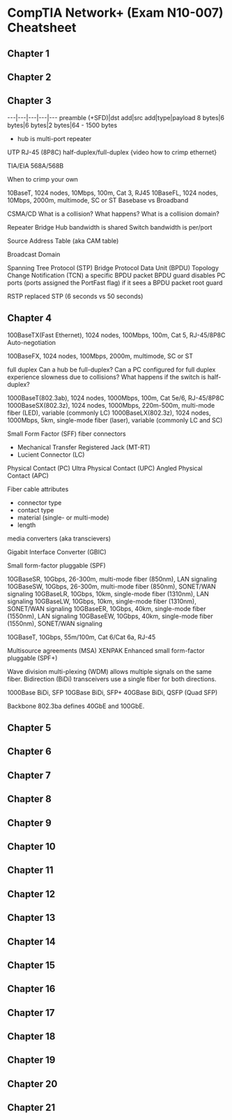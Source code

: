 # CompTIA Network+ (Exam N10-007) Cheatsheet

## Chapter 1

## Chapter 2

## Chapter 3

---|---|---|---|---
preamble (+SFD)|dst add|src add|type|payload
8 bytes|6 bytes|6 bytes|2 bytes|64 - 1500 bytes

* hub is multi-port repeater

UTP RJ-45 (8P8C)
half-duplex/full-duplex
{video how to crimp ethernet}

TIA/EIA 568A/568B

When to crimp your own


10BaseT, 1024 nodes, 10Mbps, 100m, Cat 3, RJ45
10BaseFL, 1024 nodes, 10Mbps, 2000m, multimode, SC or ST
Basebase vs Broadband

CSMA/CD
What is a collision?  What happens?
What is a collision domain?

Repeater
Bridge
Hub bandwidth is shared
Switch bandwidth is per/port

Source Address Table (aka CAM table)

Broadcast Domain

Spanning Tree Protocol (STP)
Bridge Protocol Data Unit (BPDU)
Topology Change Notification (TCN) a specific BPDU packet
BPDU guard disables PC ports (ports assigned the PortFast flag) if it sees a BPDU packet
root guard

RSTP replaced STP (6 seconds vs 50 seconds)

## Chapter 4
100BaseTX(Fast Ethernet), 1024 nodes, 100Mbps, 100m, Cat 5, RJ-45/8P8C
Auto-negotiation 

100BaseFX, 1024 nodes, 100Mbps, 2000m, multimode, SC or ST

full duplex
Can a hub be full-duplex?
Can a PC configured for full duplex experience slowness due to collisions?  What happens if the switch is half-duplex?

1000BaseT(802.3ab), 1024 nodes, 1000Mbps, 100m, Cat 5e/6, RJ-45/8P8C
1000BaseSX(802.3z), 1024 nodes, 1000Mbps, 220m-500m, multi-mode fiber (LED), variable (commonly LC)
1000BaseLX(802.3z), 1024 nodes, 1000Mbps, 5km, single-mode fiber (laser), variable (commonly LC and SC)

Small Form Factor (SFF) fiber connectors
- Mechanical Transfer Registered Jack (MT-RT)
- Lucient Connector (LC)

Physical Contact (PC)
Ultra Physical Contact (UPC)
Angled Physical Contact (APC)

Fiber cable attributes
- connector type
- contact type
- material (single- or multi-mode)
- length

media converters (aka transcievers)

Gigabit Interface Converter (GBIC)

Small form-factor pluggable (SPF)

10GBaseSR, 10Gbps, 26-300m, multi-mode fiber (850nm), LAN signaling
10GBaseSW, 10Gbps, 26-300m, multi-mode fiber (850nm), SONET/WAN signaling
10GBaseLR, 10Gbps, 10km, single-mode fiber (1310nm), LAN signaling
10GBaseLW, 10Gbps, 10km, single-mode fiber (1310nm), SONET/WAN signaling
10GBaseER, 10Gbps, 40km, single-mode fiber (1550nm), LAN signaling
10GBaseEW, 10Gbps, 40km, single-mode fiber (1550nm), SONET/WAN signaling

10GBaseT, 10Gbps, 55m/100m, Cat 6/Cat 6a, RJ-45

Multisource agreements (MSA)
XENPAK
Enhanced small form-factor pluggable (SPF+)


Wave division multi-plexing (WDM) allows multiple signals on the same fiber.  Bidirection (BiDi) transceivers use a single fiber for both directions.

1000Base BiDi, SFP
10GBase BiDi, SFP+
40GBase BiDi, QSFP (Quad SFP)

Backbone
802.3ba defines 40GbE and 100GbE.

## Chapter 5

## Chapter 6

## Chapter 7

## Chapter 8

## Chapter 9

## Chapter 10

## Chapter 11

## Chapter 12

## Chapter 13

## Chapter 14

## Chapter 15

## Chapter 16

## Chapter 17

## Chapter 18

## Chapter 19

## Chapter 20

## Chapter 21

